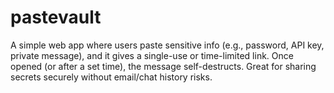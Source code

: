 # pastevault
A simple web app where users paste sensitive info (e.g., password, API key, private message), and it gives a single-use or time-limited link. Once opened (or after a set time), the message self-destructs. Great for sharing secrets securely without email/chat history risks.
